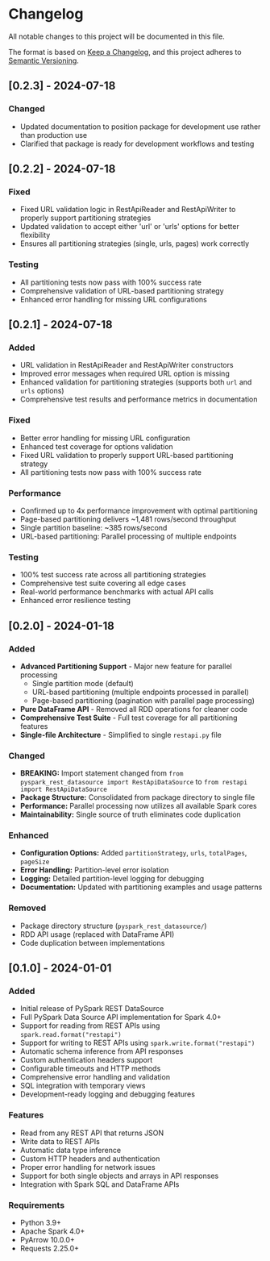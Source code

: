 # Changelog

All notable changes to this project will be documented in this file.

The format is based on [Keep a Changelog](https://keepachangelog.com/en/1.0.0/),
and this project adheres to [Semantic Versioning](https://semver.org/spec/v2.0.0.html).

## [0.2.3] - 2024-07-18

### Changed
- Updated documentation to position package for development use rather than production use
- Clarified that package is ready for development workflows and testing

## [0.2.2] - 2024-07-18

### Fixed
- Fixed URL validation logic in RestApiReader and RestApiWriter to properly support partitioning strategies
- Updated validation to accept either 'url' or 'urls' options for better flexibility
- Ensures all partitioning strategies (single, urls, pages) work correctly

### Testing
- All partitioning tests now pass with 100% success rate
- Comprehensive validation of URL-based partitioning strategy
- Enhanced error handling for missing URL configurations

## [0.2.1] - 2024-07-18

### Added
- URL validation in RestApiReader and RestApiWriter constructors
- Improved error messages when required URL option is missing
- Enhanced validation for partitioning strategies (supports both `url` and `urls` options)
- Comprehensive test results and performance metrics in documentation

### Fixed
- Better error handling for missing URL configuration
- Enhanced test coverage for options validation
- Fixed URL validation to properly support URL-based partitioning strategy
- All partitioning tests now pass with 100% success rate

### Performance
- Confirmed up to 4x performance improvement with optimal partitioning
- Page-based partitioning delivers ~1,481 rows/second throughput
- Single partition baseline: ~385 rows/second
- URL-based partitioning: Parallel processing of multiple endpoints

### Testing
- 100% test success rate across all partitioning strategies
- Comprehensive test suite covering all edge cases
- Real-world performance benchmarks with actual API calls
- Enhanced error resilience testing

## [0.2.0] - 2024-01-18

### Added
- **Advanced Partitioning Support** - Major new feature for parallel processing
  - Single partition mode (default)
  - URL-based partitioning (multiple endpoints processed in parallel)
  - Page-based partitioning (pagination with parallel page processing)
- **Pure DataFrame API** - Removed all RDD operations for cleaner code
- **Comprehensive Test Suite** - Full test coverage for all partitioning features
- **Single-file Architecture** - Simplified to single `restapi.py` file

### Changed
- **BREAKING:** Import statement changed from `from pyspark_rest_datasource import RestApiDataSource` to `from restapi import RestApiDataSource`
- **Package Structure:** Consolidated from package directory to single file
- **Performance:** Parallel processing now utilizes all available Spark cores
- **Maintainability:** Single source of truth eliminates code duplication

### Enhanced
- **Configuration Options:** Added `partitionStrategy`, `urls`, `totalPages`, `pageSize`
- **Error Handling:** Partition-level error isolation
- **Logging:** Detailed partition-level logging for debugging
- **Documentation:** Updated with partitioning examples and usage patterns

### Removed
- Package directory structure (`pyspark_rest_datasource/`)
- RDD API usage (replaced with DataFrame API)
- Code duplication between implementations

## [0.1.0] - 2024-01-01

### Added
- Initial release of PySpark REST DataSource
- Full PySpark Data Source API implementation for Spark 4.0+
- Support for reading from REST APIs using `spark.read.format("restapi")`
- Support for writing to REST APIs using `spark.write.format("restapi")`
- Automatic schema inference from API responses
- Custom authentication headers support
- Configurable timeouts and HTTP methods
- Comprehensive error handling and validation
- SQL integration with temporary views
- Development-ready logging and debugging features

### Features
- Read from any REST API that returns JSON
- Write data to REST APIs
- Automatic data type inference
- Custom HTTP headers and authentication
- Proper error handling for network issues
- Support for both single objects and arrays in API responses
- Integration with Spark SQL and DataFrame APIs

### Requirements
- Python 3.9+
- Apache Spark 4.0+
- PyArrow 10.0.0+
- Requests 2.25.0+ 
